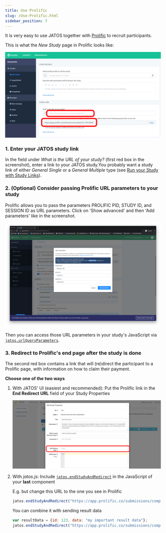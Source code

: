```yaml
---
title: Use Prolific
slug: /Use-Prolific.html
sidebar_position: 7
---
```


It is very easy to use JATOS together with [Prolific](https://www.prolific.co/) to recruit participants. 

This is what the _New Study_ page in Prolific looks like:

![Prolific screenshot](/img/Screenshot_Prolific_create_study.png)


### 1. Enter your JATOS study link

In the field under _What is the URL of your study?_ (first red box in the screenshot), enter a link to your JATOS study.You probably want a study link of either _General Single_ or a _General Multiple_ type (see [Run your Study with Study Links](Run-your-Study-with-Study-Links.html)).


### 2. (Optional) Consider passing Prolific URL parameters to your study

Prolific allows you to pass the parameters PROLIFIC PID, STUDY ID, and SESSION ID as URL parameters. Click on 'Show advanced' and then 'Add parameters' like in the screenshot.

![Prolific screenshot](/img/Screenshot_Prolific_query_parameter.png)

Then you can access those URL parameters in your study's JavaScript via [`jatos.urlQueryParameters`](jatos.js-Reference.html#jatosurlqueryparameters).


### 3. Redirect to Prolific's end page after the study is done

The second red box contains a link that will (re)direct the participant to a Prolific page, with information on how to claim their payment.

**Choose one of the two ways**

1. With JATOS' UI (easiest and recommended): Put the Prolific link in the **End Redirect URL** field of your Study Properties

   ![screenshot](/img/Screenshot_end-redirect-url.png)

1. With _jatos.js_: Include [`jatos.endStudyAndRedirect`](jatos.js-Reference.html#jatosendstudyandredirect) in the JavaScript of your **last** component

   E.g. but change this URL to the one you see in Prolific

   ```javascript
   jatos.endStudyAndRedirect("https://app.prolific.co/submissions/complete?cc=1234ABCD");
   ```

   You can combine it with sending result data

   ```javascript
   var resultData = {id: 123, data: "my important result data"};
   jatos.endStudyAndRedirect("https://app.prolific.co/submissions/complete?cc=1234ABCD", resultData);
   ```